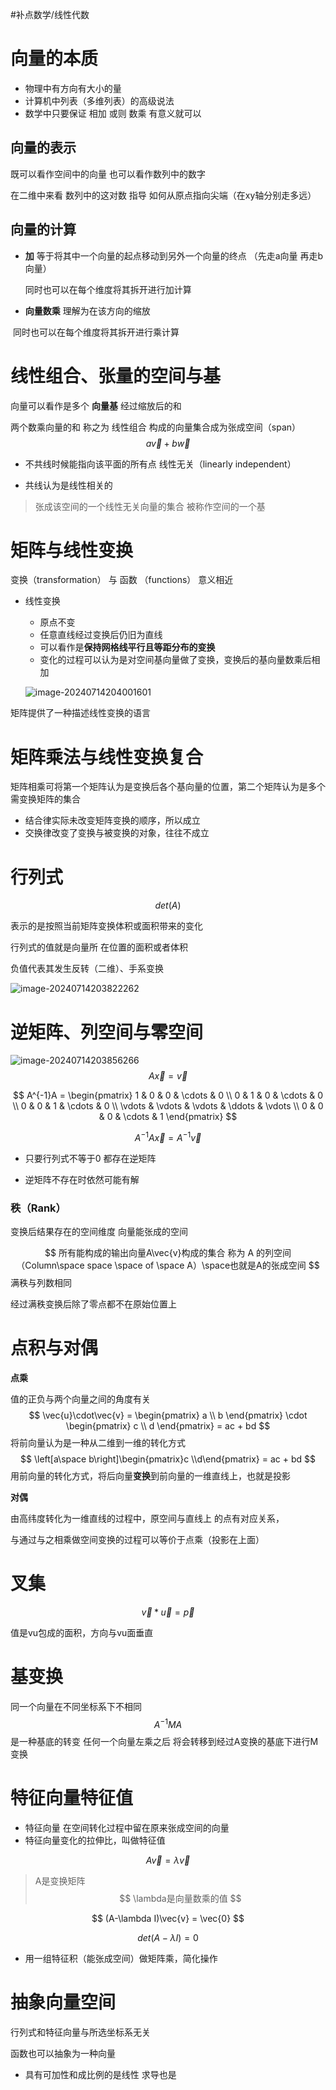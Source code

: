 #补点数学/线性代数
#  向量的本质

* 物理中有方向有大小的量
* 计算机中列表（多维列表）的高级说法
* 数学中只要保证 相加 或则 数乘 有意义就可以

 ## 向量的表示

既可以看作空间中的向量 也可以看作数列中的数字

在二维中来看 数列中的这对数 指导 如何从原点指向尖端（在xy轴分别走多远）

## 向量的计算

* **加** 等于将其中一个向量的起点移动到另外一个向量的终点 （先走a向量 再走b向量）

  同时也可以在每个维度将其拆开进行加计算

* **向量数乘** 理解为在该方向的缩放

​	同时也可以在每个维度将其拆开进行乘计算

# 线性组合、张量的空间与基

向量可以看作是多个 **向量基** 经过缩放后的和

两个数乘向量的和 称之为 线性组合  构成的向量集合成为张成空间（span）
$$
a\vec{v} + b\vec{w}
$$

* 不共线时候能指向该平面的所有点  线性无关（linearly independent）

* 共线认为是线性相关的

>  张成该空间的一个线性无关向量的集合  被称作空间的一个基 

# 矩阵与线性变换

 变换（transformation） 与 函数 （functions） 意义相近

* 线性变换
  * 原点不变
  * 任意直线经过变换后仍旧为直线
  * 可以看作是**保持网格线平行且等距分布的变换**
  * 变化的过程可以认为是对空间基向量做了变换，变换后的基向量数乘后相加

   ![image-20240714204001601](https://raw.githubusercontent.com/Thislu13/image_save/main/notebook/202407142040859.png)
  
   

矩阵提供了一种描述线性变换的语言

# 矩阵乘法与线性变换复合

  矩阵相乘可将第一个矩阵认为是变换后各个基向量的位置，第二个矩阵认为是多个需变换矩阵的集合

* 结合律实际未改变矩阵变换的顺序，所以成立
* 交换律改变了变换与被变换的对象，往往不成立

# 行列式

$$
det(A)  
$$

表示的是按照当前矩阵变换体积或面积带来的变化

行列式的值就是向量所 在位置的面积或者体积

负值代表其发生反转（二维）、手系变换

![image-20240714203822262](https://raw.githubusercontent.com/Thislu13/image_save/main/notebook/202407142038859.png)

# 逆矩阵、列空间与零空间

![image-20240714203856266](https://raw.githubusercontent.com/Thislu13/image_save/main/notebook/202407142038754.png)
$$
A\vec{x} = \vec{v}
$$

$$
A^{-1}A = \begin{pmatrix}
1 & 0 & 0 & \cdots & 0 \\
0 & 1 & 0 & \cdots & 0 \\
0 & 0 & 1 & \cdots & 0 \\
\vdots & \vdots & \vdots & \ddots & \vdots \\
0 & 0 & 0 & \cdots & 1 
\end{pmatrix}
$$

$$
A^{-1}A\vec{x} = A^{-1}\vec{v}
$$

* 只要行列式不等于0  都存在逆矩阵 

* 逆矩阵不存在时依然可能有解

### **秩（Rank）**

变换后结果存在的空间维度 向量能张成的空间 


$$
所有能构成的输出向量A\vec{v}构成的集合 称为 A 的列空间 （Column\space space \space  of \space A）\space也就是A的张成空间
$$
满秩与列数相同

经过满秩变换后除了零点都不在原始位置上

# 点积与对偶

**点乘**

值的正负与两个向量之间的角度有关
$$
\vec{u}\cdot\vec{v} = \begin{pmatrix}
a \\
b
\end{pmatrix}
 \cdot 
\begin{pmatrix}
c \\
d
\end{pmatrix} = ac + bd
$$
将前向量认为是一种从二维到一维的转化方式
$$
\left[a\space b\right]\begin{pmatrix}c \\d\end{pmatrix}  = ac + bd
$$
用前向量的转化方式，将后向量**变换**到前向量的一维直线上，也就是投影



**对偶**

由高纬度转化为一维直线的过程中，原空间与直线上 的点有对应关系，

与通过与之相乘做空间变换的过程可以等价于点乘（投影在上面）

# 叉集

$$
\vec{v}* \vec{u} = \vec{p}
$$

值是vu包成的面积，方向与vu面垂直

# 基变换

同一个向量在不同坐标系下不相同
$$
A^{-1}MA
$$
是一种基底的转变 任何一个向量左乘之后 将会转移到经过A变换的基底下进行M变换

# 特征向量特征值

* 特征向量 在空间转化过程中留在原来张成空间的向量
* 特征向量变化的拉伸比，叫做特征值

$$
A\vec{v} = \lambda\vec{v}
$$

> A是变换矩阵 
> $$
> \lambda是向量数乘的值
> $$

$$
(A-\lambda I)\vec{v} = \vec{0}
$$

$$
det(A-\lambda I)=0
$$

* 用一组特征积（能张成空间）做矩阵乘，简化操作

# 抽象向量空间

 行列式和特征向量与所选坐标系无关

函数也可以抽象为一种向量 

* 具有可加性和成比例的是线性  求导也是